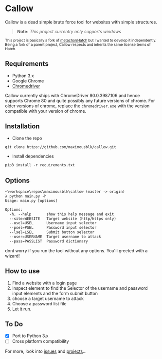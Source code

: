 # Callow

Callow is a dead simple brute force tool for websites with simple structures.

> **Note:** *This project currentry only supports windows*

<sup>This project is basically a fork of [metachar/Hatch](https://github.com/metachar/Hatch) but I wanted to develop it independently. Being a fork of a parent project, Callow respects and inherits the same license terms of Hatch.</sup>

## Requirements

- Python 3.x
- Google Chrome
- [Chromedriver](http://chromedriver.chromium.org/)

Callow currently ships with ChromeDriver 80.0.3987.106 and hence supports Chrome 80 and quite possibly any future versions of chrome. For older versions of chrome, replace the `chromedriver.exe` with the version compatible with your version of chrome.

## Installation

- Clone the repo

```txt
git clone https://github.com/maximousblk/callow.git
```

- Install dependencies

```txt
pip3 install -r requirements.txt
```

## Options

```txt
~\workspace\repos\maximousblk\callow (master -> origin)
λ python main.py -h
Usage: main.py [options]

Options:
  -h, --help       show this help message and exit
  --site=WEBSITE   Target website (http/https only)
  --usel=USEL      Username input selector
  --psel=PSEL      Password input selector
  --lsel=LSEL      Submit button selector
  --user=USERNAME  Target username to attack
  --pass=PASSLIST  Password dictionary
```

dont worry if you run the tool without any options. You'll greeted with a wizard!

## How to use

1. Find a website with a login page
2. Inspect element to find the Selector of the username and password input elements and the form submit button
3. choose a target username to attack
4. Choose a password list file
5. Let it run.

## To Do

- [x] Port to Python 3.x
- [ ] Cross platform compatibility

For more, look into [issues](/issues/) and [projects](/projects/)...
